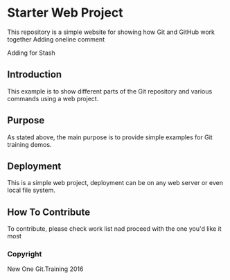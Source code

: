# Starter Web Project

This repository is a simple website for showing how Git and GitHub work together
Adding oneline comment

Adding for Stash

## Introduction

This example is to show different parts of the Git repository and various commands using a web project.

## Purpose

As stated above, the main purpose is to provide simple examples for Git training demos.

## Deployment

This is a simple web project, deployment can be on any web server or even local file system.

## How To Contribute

To contribute, please check work list nad proceed with the one you'd like it most

### Copyright

New One Git.Training 2016
